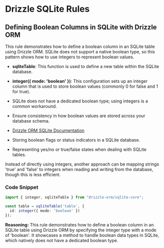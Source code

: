 # Drizzle SQLite Rules

## Defining Boolean Columns in SQLite with Drizzle ORM

This rule demonstrates how to define a boolean column in an SQLite table using Drizzle ORM. SQLite does not support a native boolean type, so this pattern shows how to use integers to represent boolean values.

- **sqliteTable**: This function is used to define a new table within the SQLite database.
- **integer({ mode: 'boolean' })**: This configuration sets up an integer column that is used to store boolean values (commonly 0 for false and 1 for true).

- SQLite does not have a dedicated boolean type; using integers is a common workaround.
- Ensure consistency in how boolean values are stored across your database schema.

- [Drizzle ORM SQLite Documentation](https://drizzle.zhcndoc.com/docs/column-types/sqlite)

- Storing boolean flags or status indicators in a SQLite database.
- Representing yes/no or true/false states when dealing with SQLite tables.

Instead of directly using integers, another approach can be mapping strings 'true' and 'false' to integers when reading and writing from the database, though this is less efficient.

### Code Snippet

```typescript
import { integer, sqliteTable } from "drizzle-orm/sqlite-core";

const table = sqliteTable('table', {
  id: integer({ mode: 'boolean' })
});
```

**Reasoning:** This rule demonstrates how to define a boolean column in an SQLite table using Drizzle ORM by specifying the integer type with a mode of 'boolean'. It showcases a method to handle boolean data types in SQLite, which natively does not have a dedicated boolean type.